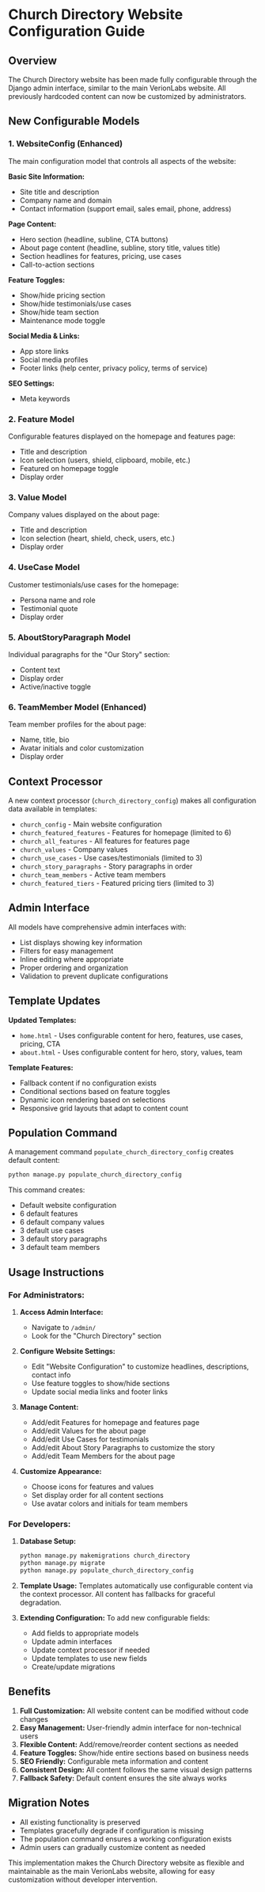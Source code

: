 # Church Directory Website Configuration Guide

## Overview

The Church Directory website has been made fully configurable through the Django admin interface, similar to the main VerionLabs website. All previously hardcoded content can now be customized by administrators.

## New Configurable Models

### 1. WebsiteConfig (Enhanced)
The main configuration model that controls all aspects of the website:

**Basic Site Information:**
- Site title and description
- Company name and domain
- Contact information (support email, sales email, phone, address)

**Page Content:**
- Hero section (headline, subline, CTA buttons)
- About page content (headline, subline, story title, values title)
- Section headlines for features, pricing, use cases
- Call-to-action sections

**Feature Toggles:**
- Show/hide pricing section
- Show/hide testimonials/use cases
- Show/hide team section
- Maintenance mode toggle

**Social Media & Links:**
- App store links
- Social media profiles
- Footer links (help center, privacy policy, terms of service)

**SEO Settings:**
- Meta keywords

### 2. Feature Model
Configurable features displayed on the homepage and features page:
- Title and description
- Icon selection (users, shield, clipboard, mobile, etc.)
- Featured on homepage toggle
- Display order

### 3. Value Model
Company values displayed on the about page:
- Title and description
- Icon selection (heart, shield, check, users, etc.)
- Display order

### 4. UseCase Model
Customer testimonials/use cases for the homepage:
- Persona name and role
- Testimonial quote
- Display order

### 5. AboutStoryParagraph Model
Individual paragraphs for the "Our Story" section:
- Content text
- Display order
- Active/inactive toggle

### 6. TeamMember Model (Enhanced)
Team member profiles for the about page:
- Name, title, bio
- Avatar initials and color customization
- Display order

## Context Processor

A new context processor (`church_directory_config`) makes all configuration data available in templates:
- `church_config` - Main website configuration
- `church_featured_features` - Features for homepage (limited to 6)
- `church_all_features` - All features for features page
- `church_values` - Company values
- `church_use_cases` - Use cases/testimonials (limited to 3)
- `church_story_paragraphs` - Story paragraphs in order
- `church_team_members` - Active team members
- `church_featured_tiers` - Featured pricing tiers (limited to 3)

## Admin Interface

All models have comprehensive admin interfaces with:
- List displays showing key information
- Filters for easy management
- Inline editing where appropriate
- Proper ordering and organization
- Validation to prevent duplicate configurations

## Template Updates

**Updated Templates:**
- `home.html` - Uses configurable content for hero, features, use cases, pricing, CTA
- `about.html` - Uses configurable content for hero, story, values, team

**Template Features:**
- Fallback content if no configuration exists
- Conditional sections based on feature toggles
- Dynamic icon rendering based on selections
- Responsive grid layouts that adapt to content count

## Population Command

A management command `populate_church_directory_config` creates default content:

```bash
python manage.py populate_church_directory_config
```

This command creates:
- Default website configuration
- 6 default features
- 6 default company values
- 3 default use cases
- 3 default story paragraphs
- 3 default team members

## Usage Instructions

### For Administrators:

1. **Access Admin Interface:**
   - Navigate to `/admin/`
   - Look for the "Church Directory" section

2. **Configure Website Settings:**
   - Edit "Website Configuration" to customize headlines, descriptions, contact info
   - Use feature toggles to show/hide sections
   - Update social media links and footer links

3. **Manage Content:**
   - Add/edit Features for homepage and features page
   - Add/edit Values for the about page
   - Add/edit Use Cases for testimonials
   - Add/edit About Story Paragraphs to customize the story
   - Add/edit Team Members for the about page

4. **Customize Appearance:**
   - Choose icons for features and values
   - Set display order for all content sections
   - Use avatar colors and initials for team members

### For Developers:

1. **Database Setup:**
   ```bash
   python manage.py makemigrations church_directory
   python manage.py migrate
   python manage.py populate_church_directory_config
   ```

2. **Template Usage:**
   Templates automatically use configurable content via the context processor.
   All content has fallbacks for graceful degradation.

3. **Extending Configuration:**
   To add new configurable fields:
   - Add fields to appropriate models
   - Update admin interfaces
   - Update context processor if needed
   - Update templates to use new fields
   - Create/update migrations

## Benefits

1. **Full Customization:** All website content can be modified without code changes
2. **Easy Management:** User-friendly admin interface for non-technical users
3. **Flexible Content:** Add/remove/reorder content sections as needed
4. **Feature Toggles:** Show/hide entire sections based on business needs
5. **SEO Friendly:** Configurable meta information and content
6. **Consistent Design:** All content follows the same visual design patterns
7. **Fallback Safety:** Default content ensures the site always works

## Migration Notes

- All existing functionality is preserved
- Templates gracefully degrade if configuration is missing
- The population command ensures a working configuration exists
- Admin users can gradually customize content as needed

This implementation makes the Church Directory website as flexible and maintainable as the main VerionLabs website, allowing for easy customization without developer intervention.